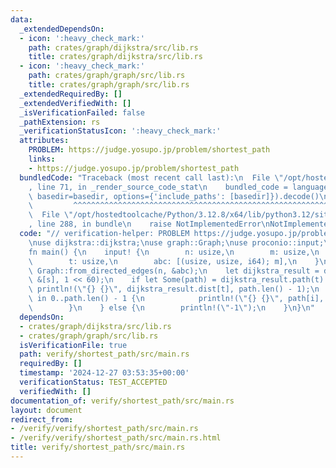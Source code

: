 ```yaml
---
data:
  _extendedDependsOn:
  - icon: ':heavy_check_mark:'
    path: crates/graph/dijkstra/src/lib.rs
    title: crates/graph/dijkstra/src/lib.rs
  - icon: ':heavy_check_mark:'
    path: crates/graph/graph/src/lib.rs
    title: crates/graph/graph/src/lib.rs
  _extendedRequiredBy: []
  _extendedVerifiedWith: []
  _isVerificationFailed: false
  _pathExtension: rs
  _verificationStatusIcon: ':heavy_check_mark:'
  attributes:
    PROBLEM: https://judge.yosupo.jp/problem/shortest_path
    links:
    - https://judge.yosupo.jp/problem/shortest_path
  bundledCode: "Traceback (most recent call last):\n  File \"/opt/hostedtoolcache/Python/3.12.8/x64/lib/python3.12/site-packages/onlinejudge_verify/documentation/build.py\"\
    , line 71, in _render_source_code_stat\n    bundled_code = language.bundle(stat.path,\
    \ basedir=basedir, options={'include_paths': [basedir]}).decode()\n          \
    \         ^^^^^^^^^^^^^^^^^^^^^^^^^^^^^^^^^^^^^^^^^^^^^^^^^^^^^^^^^^^^^^^^^^^^^^^^^^^^^^^^^\n\
    \  File \"/opt/hostedtoolcache/Python/3.12.8/x64/lib/python3.12/site-packages/onlinejudge_verify/languages/rust.py\"\
    , line 288, in bundle\n    raise NotImplementedError\nNotImplementedError\n"
  code: "// verification-helper: PROBLEM https://judge.yosupo.jp/problem/shortest_path\n\
    \nuse dijkstra::dijkstra;\nuse graph::Graph;\nuse proconio::input;\n\n#[proconio::fastout]\n\
    fn main() {\n    input! {\n        n: usize,\n        m: usize,\n        s: usize,\n\
    \        t: usize,\n        abc: [(usize, usize, i64); m],\n    }\n    let g =\
    \ Graph::from_directed_edges(n, &abc);\n    let dijkstra_result = dijkstra(&g,\
    \ &[s], 1 << 60);\n    if let Some(path) = dijkstra_result.path(t) {\n       \
    \ println!(\"{} {}\", dijkstra_result.dist[t], path.len() - 1);\n        for i\
    \ in 0..path.len() - 1 {\n            println!(\"{} {}\", path[i], path[i + 1]);\n\
    \        }\n    } else {\n        println!(\"-1\");\n    }\n}\n"
  dependsOn:
  - crates/graph/dijkstra/src/lib.rs
  - crates/graph/graph/src/lib.rs
  isVerificationFile: true
  path: verify/shortest_path/src/main.rs
  requiredBy: []
  timestamp: '2024-12-27 03:53:35+00:00'
  verificationStatus: TEST_ACCEPTED
  verifiedWith: []
documentation_of: verify/shortest_path/src/main.rs
layout: document
redirect_from:
- /verify/verify/shortest_path/src/main.rs
- /verify/verify/shortest_path/src/main.rs.html
title: verify/shortest_path/src/main.rs
---
```

